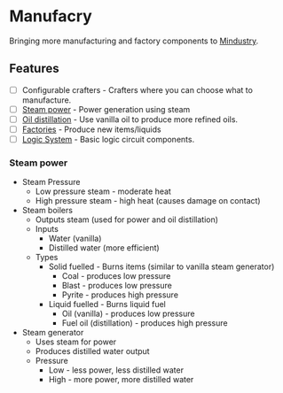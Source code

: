 #   Manufacry
Bringing more manufacturing and factory components to
[Mindustry](https://mindustrygame.github.io/). 
##  Features
   - [ ] Configurable crafters - Crafters where you can choose what to
    manufacture.
   - [ ] [Steam power](#steam-power) - Power generation using steam
   - [ ] [Oil distillation](#oil-distillation) - Use vanilla oil to produce
    more refined oils.
   - [ ] [Factories](#factories) - Produce new items/liquids 
   - [ ] [Logic System](#logic-system) - Basic logic circuit components.
   
### Steam power
- Steam Pressure
    -	Low pressure steam - moderate heat
    -	High pressure steam - high heat (causes damage on contact)
- Steam boilers
    - Outputs steam (used for power and oil distillation)
    - Inputs
        - Water (vanilla)
        - Distilled water (more efficient)
    - Types
        - Solid fuelled - Burns items (similar to vanilla steam generator)
            - Coal - produces low pressure
            - Blast - produces low pressure
            - Pyrite - produces high pressure
        - Liquid fuelled - Burns liquid fuel
            - Oil	(vanilla) - produces low pressure
            - Fuel oil	(distillation) - produces high pressure
- Steam generator
    - Uses steam for power
    - Produces distilled water output
    - Pressure
        - Low - less power, less distilled water
        - High - more power, more distilled water
